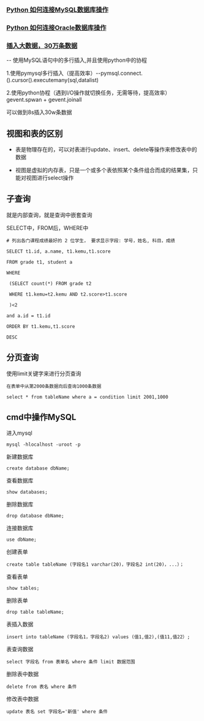 ### [Python 如何连接MySQL数据库操作](https://github.com/Simonluepang/Upgrading-is-the-happiest-thing/blob/master/Database/MySQL/test_PyMySQL.py)

### [Python 如何连接Oracle数据库操作](https://github.com/Simonluepang/Upgrading-is-the-happiest-thing/blob/master/Database/Oracle/test_PyOracle.py)

### [插入大数据，30万条数据](https://github.com/Simonluepang/Upgrading-is-the-happiest-thing/blob/master/bigTest.py)
--
使用MySQL语句中的多行插入,并且使用python中的协程

1.使用pymysql多行插入（提高效率）--pymsql.connect.().cursor().executemany(sql,datalist)

2.使用python协程（遇到I/O操作就切换任务，无需等待，提高效率）gevent.spwan + gevent.joinall

可以做到8s插入30w条数据

视图和表的区别
--
* 表是物理存在的，可以对表进行update、insert、delete等操作来修改表中的数据

* 视图是虚拟的内存表，只是一个或多个表依照某个条件组合而成的结果集，只能对视图进行select操作

子查询
--
就是内部查询，就是查询中嵌套查询

SELECT中，FROM后，WHERE中


    # 列出各门课程成绩最好的 2 位学生， 要求显示字段: 学号，姓名, 科目，成绩
    
    SELECT t1.id, a.name, t1.kemu,t1.score
    
    FROM grade t1, student a
    
    WHERE
    
     (SELECT count(*) FROM grade t2 
     
     WHERE t1.kemu=t2.kemu AND t2.score>t1.score
     
     )<2
     
    and a.id = t1.id
    
    ORDER BY t1.kemu,t1.score 
    
    DESC

分页查询
--

使用limit关键字来进行分页查询

    在表单中从第2000条数据向后查询1000条数据
    
    select * from tableName where a = condition limit 2001,1000

cmd中操作MySQL
--
进入mysql

    mysql -hlocalhost -uroot -p
    
新建数据库

    create database dbName;

查看数据库

    show databases;
    
删除数据库

    drop database dbName;
    
连接数据库

    use dbName;
    
创建表单
    
    create table tableName (字段名1 varchar(20)，字段名2 int(20)，...）；
    
    
查看表单
    
    show tables;
    
删除表单

    drop table tableName;
    
表插入数据

    insert into tableName (字段名1，字段名2) values (值1,值2),(值11,值22）;
    
表查询数据

    select 字段名 from 表单名 where 条件 limit 数据范围
    
删除表中数据

    delete from 表名 where 条件
    
修改表中数据

    update 表名 set 字段名='新值' where 条件
    
